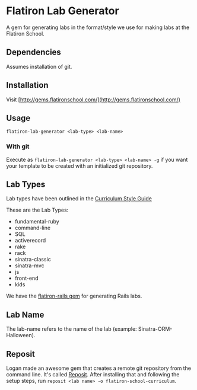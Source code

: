 # Flatiron Lab Generator

A gem for generating labs in the format/style we use for making labs at the Flatiron School.

## Dependencies

Assumes installation of git.

## Installation

Visit [http://gems.flatironschool.com/](http://gems.flatironschool.com/)

## Usage

`flatiron-lab-generator <lab-type> <lab-name>`

### With git

Execute as `flatiron-lab-generator <lab-type> <lab-name> -g` if you want your template to be created with an initialized git repository.

## Lab Types

Lab types have been outlined in the [Curriculum Style Guide](https://github.com/flatiron-school-curriculum/curriculum-style-guide/blob/master/lab-templates.md)

These are the Lab Types:

* fundamental-ruby
* command-line
* SQL
* activerecord
* rake
* rack
* sinatra-classic
* sinatra-mvc
* js
* front-end
* kids

We have the [flatiron-rails gem](https://github.com/flatiron-school/flatiron-rails) for generating Rails labs.

## Lab Name

The lab-name refers to the name of the lab (example: Sinatra-ORM-Halloween).

## Reposit

Logan made an awesome gem that creates a remote git repository from the command line. It's called [Reposit](https://github.com/loganhasson/reposit). After installing that and following the setup steps, run `reposit <lab name> -o flatiron-school-curriculum`.
